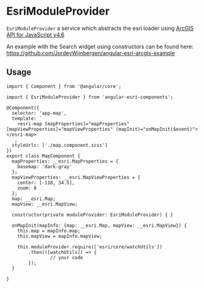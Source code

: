 # EsriModuleProvider

`EsriModuleProvider`  a service which abstracts the esri loader using [ArcGIS API for JavaScript v4.6](https://developers.arcgis.com/javascript/)

An example with the Search widget using constructors can be found here:
https://github.com/JordeyWijnbergen/angular-esri-arcgis-example


## Usage

```
import { Component } from '@angular/core';

import { EsriModuleProvider } from 'angular-esri-components';

@Component({
  selector: 'app-map',
  template: `
    <esri-map [mapProperties]="mapProperties" [mapViewProperties]="mapViewProperties" (mapInit)="onMapInit($event)"></esri-map>
  `,
  styleUrls: ['./map.component.scss']
})
export class MapComponent {
  mapProperties: __esri.MapProperties = {
    basemap: 'dark-gray'
  };
  mapViewProperties: __esri.MapViewProperties = {
    center: [-118, 34.5],
    zoom: 8
  };
  map: __esri.Map;
  mapView: __esri.MapView;

  constructor(private moduleProvider: EsriModuleProvider) { }

  onMapInit(mapInfo: {map: __esri.Map, mapView: __esri.MapView}) {
    this.map = mapInfo.map;
    this.mapView = mapInfo.mapView;
    
    this.moduleProvider.require(['esri/core/watchUtils'])
        .then(([watchUtils]) => {
                // your code
        });
  }

}
```
